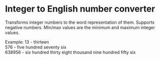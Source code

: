 # Integer to English number converter

Transforms integer numbers to the word representation of them. Supports negative numbers. 
Min/max values are the minimum and maximum integer values.

Example:
13 - thirteen\
576 - five hundred seventy six\
638956 - six hundred thirty eight thousand nine hundred fifty six